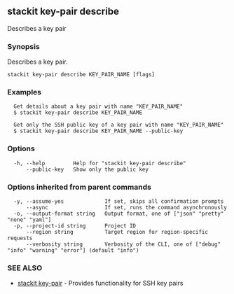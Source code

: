 ## stackit key-pair describe

Describes a key pair

### Synopsis

Describes a key pair.

```
stackit key-pair describe KEY_PAIR_NAME [flags]
```

### Examples

```
  Get details about a key pair with name "KEY_PAIR_NAME"
  $ stackit key-pair describe KEY_PAIR_NAME

  Get only the SSH public key of a key pair with name "KEY_PAIR_NAME"
  $ stackit key-pair describe KEY_PAIR_NAME --public-key
```

### Options

```
  -h, --help         Help for "stackit key-pair describe"
      --public-key   Show only the public key
```

### Options inherited from parent commands

```
  -y, --assume-yes             If set, skips all confirmation prompts
      --async                  If set, runs the command asynchronously
  -o, --output-format string   Output format, one of ["json" "pretty" "none" "yaml"]
  -p, --project-id string      Project ID
      --region string          Target region for region-specific requests
      --verbosity string       Verbosity of the CLI, one of ["debug" "info" "warning" "error"] (default "info")
```

### SEE ALSO

* [stackit key-pair](./stackit_key-pair.md)	 - Provides functionality for SSH key pairs

